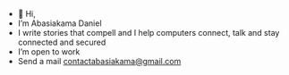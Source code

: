 - 👋 Hi,
- I’m Abasiakama Daniel
- I write stories that compell and I help computers connect, talk and stay connected and secured
-  I’m open to work
-  Send a mail contactabasiakama@gmail.com

<!---
abasiakamadaniel/abasiakamadaniel is a ✨ special ✨ repository because its `README.md` (this file) appears on your GitHub profile.
You can click the Preview link to take a look at your changes.
--->
